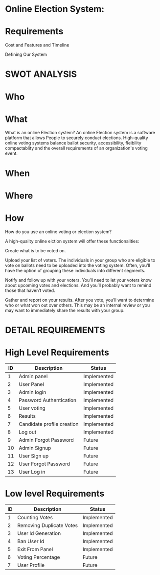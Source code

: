# Online Election System:


# Requirements




Cost and Features and Timeline






Defining Our System







# SWOT ANALYSIS

# Who

# What
What is an online Election system?
An online Election system is a software platform that allows People to securely conduct elections. High-quality online voting systems balance ballot security, accessibility, fleibility compactablity and the overall requirements of an organization's voting event.

# When

# Where

# How
How do you use an online voting or election system?

A high-quality online elction system will offer these functionalities:

Create what is to be voted on.

Upload your list of voters. The individuals in your group who are eligible to vote on ballots need to be uploaded into the voting system. Often, you’ll have the option of grouping these individuals into different segments.

Notify and follow up with your voters. You’ll need to let your voters know about upcoming votes and elections. And you’ll probably want to remind those that haven’t voted.

Gather and report on your results. After you vote, you’ll want to determine who or what won out over others. This may be an internal review or you may want to immediately share the results with your group.


# DETAIL REQUIREMENTS


# High Level Requirements

| ID     | Description | Status |
| ---      | ---       | --- 	|
| 1 | Admin panel     |	Implemented|
| 2     | User Panel | Implemented|
| 3     | Admin login | Implemented|
| 4     | Password Authentication|  Implemented|
|  5   | User voting| Implemented|
|  6   | Results| Implemented|
|  7   | Candidate profile creation|Implemented|
|  8   | Log out| Implemented|
|  9   | Admin Forgot Password|  Future|
|  10   | Admin Signup| Future|
|  11   | User Sign up|Future|
|  12   | User Forgot Password|Future|
|  13   | User Log in| Future	|

		
		
		
		



# Low level Requirements


| ID     | Description | Status |
| ---      | ---       | --- 	|
| 1 | Counting Votes|	Implemented|
| 2     | Removing Duplicate Votes | Implemented|
| 3     | User Id Generation| Implemented|
| 4     | Ban User Id|  Implemented|
|  5   | Exit From Panel| Implemented|
|  6   | Voting Percentage| Future|
|  7   | User Profile|Future|
